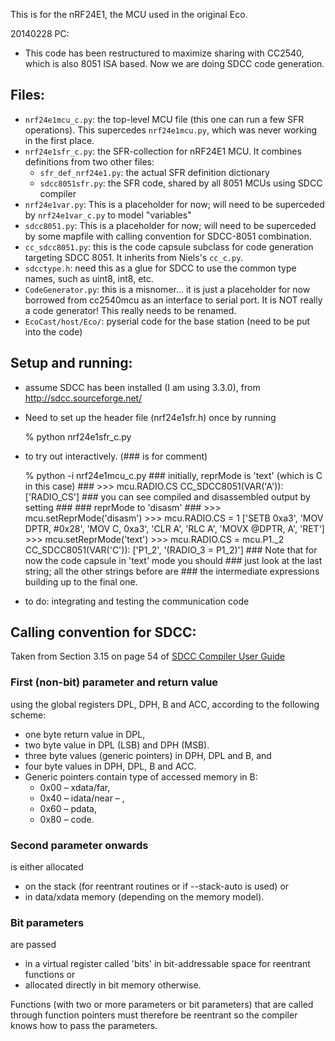 This is for the nRF24E1, the MCU used in the original Eco.

20140228 PC:

- This code has been restructured to maximize sharing with CC2540,
	which is also 8051 ISA based.  Now we are doing SDCC code generation.

## Files:

- `nrf24e1mcu_c.py`: the top-level MCU file (this one can run a few SFR
	operations).  This supercedes `nrf24e1mcu.py`, which was never
	working in the first place.
- `nrf24e1sfr_c.py`: the SFR-collection for nRF24E1 MCU. It combines
	definitions from two other files:
	- `sfr_def_nrf24e1.py`: the actual SFR definition dictionary
	- `sdcc8051sfr.py`: the SFR code, shared by all 8051 MCUs using SDCC
		compiler
- `nrf24e1var.py`: This is a placeholder for now; will need to be
	superceded by `nrf24e1var_c.py` to model "variables"
- `sdcc8051.py`:   This is a placeholder for now; will need to be
	superceded by some mapfile with calling convention for SDCC-8051
	combination.
- `cc_sdcc8051.py`: this is the code capsule subclass for code
	generation targeting SDCC 8051.   It inherits from Niels's `cc_c.py`.
- `sdcctype.h`: need this as a glue for SDCC to use the common type
	names, such as uint8, int8, etc.
- `CodeGenerator.py`: this is a misnomer... it is just a placeholder
	for now borrowed from cc2540mcu as an interface to serial port.  It
	is NOT really a code generator!  This really needs to be renamed.
- `EcoCast/host/Eco/`: pyserial code for the base station
  (need to be put into the code)


## Setup and running:

- assume SDCC has been installed (I am using 3.3.0), from
	http://sdcc.sourceforge.net/
- Need to set up the header file (nrf24e1sfr.h) once by running

    % python nrf24e1sfr_c.py

- to try out interactively.  (### is for comment)

    % python -i nrf24e1mcu_c.py
		### initially, reprMode is 'text' (which is C in this case) ###
		>>> mcu.RADIO.CS
		CC_SDCC8051(VAR('A')): ['RADIO_CS']
		### you can see compiled and disassembled output by setting ###
		### reprMode to 'disasm'  ###
		>>> mcu.setReprMode('disasm')
		>>> mcu.RADIO.CS = 1
		['SETB 0xa3', 'MOV DPTR, #0x28', 'MOV C, 0xa3', 'CLR A', 'RLC A',
		'MOVX @DPTR, A', 'RET']
		>>> mcu.setReprMode('text')
		>>> mcu.RADIO.CS = mcu.P1._2
		CC_SDCC8051(VAR('C')): ['P1_2', '(RADIO_3 = P1_2)']
		### Note that for now the code capsule in 'text' mode you should
		### just look at the last string; all the other strings before are
		### the intermediate expressions building up to the final one.

- to do: integrating and testing the communication code




## Calling convention for SDCC:

Taken from Section 3.15 on page 54 of [SDCC Compiler User Guide](http://sdcc.sourceforge.net/doc/sdccman.pdf)

### First (non-bit) parameter and return value

using the global registers DPL, DPH, B and ACC,
according to the following scheme: 

- one byte return value in DPL, 
- two byte value in DPL (LSB) and DPH (MSB). 
- three byte values (generic pointers) in DPH, DPL and B, and 
- four byte values in DPH, DPL, B and ACC. 
- Generic pointers contain type of accessed memory in B:
  - 0x00 – xdata/far, 
  - 0x40 – idata/near – ,
  - 0x60 – pdata,
  - 0x80 – code.

### Second parameter onwards 

is either allocated 

- on the stack (for reentrant routines or if --stack-auto is used) or 
- in data/xdata memory (depending on the memory model).


### Bit parameters

are passed 

- in a virtual register called 'bits' in bit-addressable space for reentrant functions or
- allocated directly in bit memory otherwise.


Functions (with two or more parameters or bit parameters) that are
called through function pointers must therefore be reentrant so the
compiler knows how to pass the parameters.


